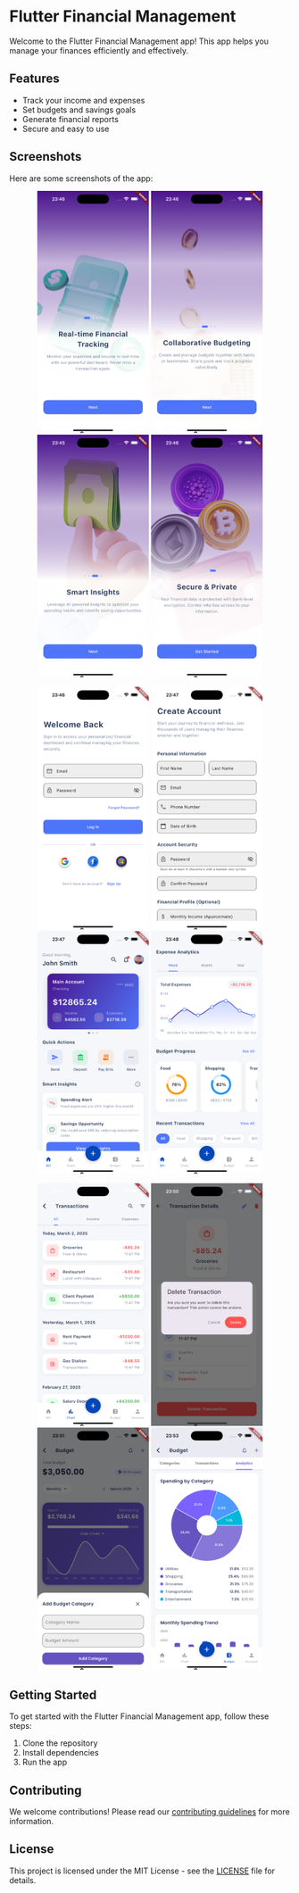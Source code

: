 # Flutter Financial Management

Welcome to the Flutter Financial Management app! This app helps you manage your finances efficiently and effectively.

## Features

- Track your income and expenses
- Set budgets and savings goals
- Generate financial reports
- Secure and easy to use

## Screenshots

Here are some screenshots of the app:

<p align="center">
  <img src="./pictures/onboarding1.png" width="200" />
  <img src="./pictures/onboarding2.png" width="200" />
  <img src="./pictures/onboarding3.png" width="200" />
  <img src="./pictures/onboarding4.png" width="200" />
</p>

<p align="center">
  <img src="./pictures/1.png" width="200" />
  <img src="./pictures/3.png" width="200" />
  <img src="./pictures/2.png" width="200" />
  <img src="./pictures/4.png" width="200" />
</p>

<p align="center">
  <img src="./pictures/5.png" width="200" />
  <img src="./pictures/8.png" width="200" />
  <img src="./pictures/10.png" width="200" />
  <img src="./pictures/12.png" width="200" />
</p>

## Getting Started

To get started with the Flutter Financial Management app, follow these steps:

1. Clone the repository
2. Install dependencies
3. Run the app

## Contributing

We welcome contributions! Please read our [contributing guidelines](CONTRIBUTING.md) for more information.

## License

This project is licensed under the MIT License - see the [LICENSE](LICENSE) file for details.
